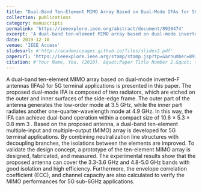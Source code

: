 ```yaml
---
title: "Dual-Band Ten-Element MIMO Array Based on Dual-Mode IFAs for 5G Terminal Applications"
collection: publications
category: manuscripts
permalink: 'https://ieeexplore.ieee.org/abstract/document/8930474'
excerpt: 'A dual-band ten-element MIMO array based on dual-mode inverted-F antennas (IFAs) for 5G terminal applications is proposed in this paper.'
date: 2019-12-10
venue: 'IEEE Access'
slidesurl: #'http://academicpages.github.io/files/slides2.pdf'
paperurl: 'https://ieeexplore.ieee.org/stamp/stamp.jsp?tp=&arnumber=8930474'
citation: #'Your Name, You. (2010). &quot;Paper Title Number 2.&quot; <i>Journal 1</i>. 1(2).'
---
```


A dual-band ten-element MIMO array based on dual-mode inverted-F antennas (IFAs) for 5G terminal applications is presented in this paper. The proposed dual-mode IFA is composed of two radiators, which are etched on the outer and inner surfaces of the side-edge frame. The outer part of the antenna generates the low-order mode at 3.5 GHz, while the inner part radiates another one-quarter-wavelength mode at 4.9 GHz. In this way, the IFA can achieve dual-band operation within a compact size of 10.6 × 5.3 × 0.8 mm 3 . Based on the proposed antenna, a dual-band ten-element multiple-input and multiple-output (MIMO) array is developed for 5G terminal applications. By combining neutralization line structures with decoupling branches, the isolations between the elements are improved. To validate the design concept, a prototype of the ten-element MIMO array is designed, fabricated, and measured. The experimental results show that the proposed antenna can cover the 3.3-3.6 GHz and 4.8-5.0 GHz bands with good isolation and high efficiency. Furthermore, the envelope correlation coefficient (ECC), and channel capacity are also calculated to verify the MIMO performances for 5G sub-6GHz applications.
